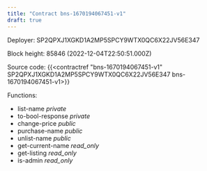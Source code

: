 ```yaml
---
title: "Contract bns-1670194067451-v1"
draft: true
---
```

Deployer: SP2QPXJ1XGKD1A2MP5SPCY9WTX0QC6X22JV56E347


 



Block height: 85846 (2022-12-04T22:50:51.000Z)

Source code: {{<contractref "bns-1670194067451-v1" SP2QPXJ1XGKD1A2MP5SPCY9WTX0QC6X22JV56E347 bns-1670194067451-v1>}}

Functions:

* list-name _private_
* to-bool-response _private_
* change-price _public_
* purchase-name _public_
* unlist-name _public_
* get-current-name _read_only_
* get-listing _read_only_
* is-admin _read_only_
